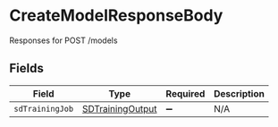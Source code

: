 # CreateModelResponseBody

Responses for POST /models


## Fields

| Field                                                           | Type                                                            | Required                                                        | Description                                                     |
| --------------------------------------------------------------- | --------------------------------------------------------------- | --------------------------------------------------------------- | --------------------------------------------------------------- |
| `sdTrainingJob`                                                 | [SDTrainingOutput](../../models/operations/sdtrainingoutput.md) | :heavy_minus_sign:                                              | N/A                                                             |